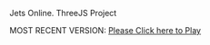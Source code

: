 Jets Online. ThreeJS Project

MOST RECENT VERSION: [Please Click here to Play](https://rawcdn.githack.com/alperenbutun/jets-online/73bed4e/index.html)

